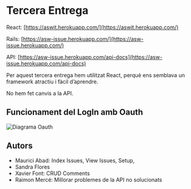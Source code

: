 # Tercera Entrega

React: [https://aswit.herokuapp.com/](https://aswit.herokuapp.com/)

Rails: [https://asw-issue.herokuapp.com/](https://asw-issue.herokuapp.com/)

API: [https://asw-issue.herokuapp.com/api-docs](https://asw-issue.herokuapp.com/api-docs)

Per aquest tercera entrega hem utilitzat React, perquè ens semblava un framework atractiu i fàcil d’aprendre.

No hem fet canvis a la API.

## Funcionament del LogIn amb Oauth

![Diagrama Oauth](https://www.soapui.org/soapui/media/images/stories/oauth2/oauth2flow.png)

## Autors

- Maurici Abad: Index Issues, View Issues, Setup,
- Sandra Flores
- Xavier Font: CRUD Comments
- Raimon Mercé: Millorar problemes de la API no solucionats
